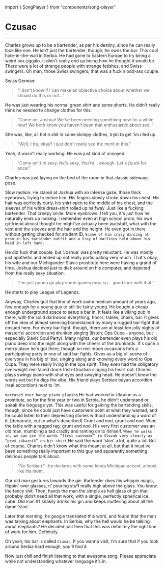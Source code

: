 
import { SongPlayer } from "components/song-player"

# Czusac
---

Charles grows up to be a bartender, as per his destiny, since he can really look like one. He isn't just the bartender, though, he owns the bar. This cool hole-in-the-wall in Serbia. He had gone to Eastern Europe to try being a weird sex-jiggalo. It didn't really end up being how he thought it would be. There were a lot of strange people with strange fetishes, and Swiss swingers. Oh man, those Swiss swingers; that was a fuckin odd-ass couple.

Swiss German:

> “I don't know if I can make an objective choice about whether we should do this or not...”

He was just wearing his normal green shirt and some shorts. He didn't really think he needed to change clothes for this.

> “Come on, Joshua! We've been needing something new for a while now! We both know you haven't been that enthusiastic about sex..”

She was, like, all hot n shit in some skimpy clothes, tryin ta get 'im riled up.

> “Well, I try, okay? I just don't really see the merit in this.”

Yeah, it wasn't really working. He was just kind of annoyed.

> “Come on! *I'm* sexy, *He's* sexy, You're… enough. Let's *fuuck* for once!”

Charles was just laying on the bed of the room in that classic sideways pose.

<SongPlayer title="SexyBack" artist="Justin Timerlake"/>


Slow motion. He stared at Joshua with an intense gaze, those thick eyebrows, trying to entice him. His fingers slowly stroke down his chest. His hair was perfectly curly, his shirt open to the middle of his chest, and the sleeves of his white dress-shirt rolled up halfway. Just like a fucking bartender. That creepy smile. More eyebrows. I tell you, it's just how he naturally ends up looking. I remember even at high school prom, his own girlfriend almost thought he might've actually been waitstaff, what with the vest and the sleeves and the hair and the height. He even got in there without getting checked for student ID. `Scene of him crazy dancing at prom in his bartender outfit and a tray of martinis held above his head in left hand.`

He did fuck that couple, but 'Joshua' was pretty reluctant. He was mostly just apathetic and ended up not really participating very much. That's okay, his wife and our Michigander-Slavic prostitute here were having a grand ol' time. Joshua decided just to dick around on his computer, and dejected from the really sexy situation.

> “I'm just gonna go play some games now, so… good luck with that.”

He starts to play League of Legends.

Anyway, Charles quit that line of work some medium amount of years ago, few enough for a young guy to still be fairly young. He bought a cheap enough underground space to setup a bar in. It feels like a viking pub in there, with the solid darkwood everything, floors, tables, chairs, bar. It gives off the idea of almost seeming bloodstained by many a rugged bar fight that ensued here. For every bar fight, though, there are at least ten jolly nights of masterful accordion and drunken singing (listen: Opa Cupa - anyone, but especially Slavic Soul Party). Many nights, our bartender even plays his old piano deep into the night along with the cheers of the drunkards. It's quite a merry place he's got there, though on red-moon occasions he’s a participating party in one of said bar fights. Gives us a big ol’ scene of everyone in his big ol’ bar, singing along and knowing every word to Opa Cupa. They were really living in the opa spirit. They even had the obligatory overweight red-faced drunk Irish-Croatian singing his heart out. Charles plays swingy piano with shut eyes and swaying head. He doesn’t know the words yet but he digs the vibe. His friend plays Serbian bayan accordion (real accordion) next to ‘im.

`narrated over bangy piano playing` He had worked in Ukraine as a prostitute, so for the first year or two in Serbia, he didn't understand or speak the language yet. This was useful for gaining the bartending skills, though, since he could just have customers point at what they wanted, and he could listen to their depressing stories without understanding a word of it. [denarrate, cut to what’s described] Grunt and nod, grunt and nod. Wipe the table with a ragged rag; grunt and nod.
His very first customer was an old man, mumbling a tad crazily and ranting on to himself. `When he walks in, we can see the words “first customer” in Slovak very clearly as “prvý zákazník” on his shirt` He said the word 'slon' a lot, quite a lot. But of course, Charles didn't know what this meant at all, but that it must've been something really important to this guy and apparently something delirious people talk about.

> "No Serbian." -he declares with some kinda Michigan accent, almost like his mom.

Our old man gestures towards the gin. Bartender does his whippin magic, flippin' over glasses, n' pouring stuff really high above the glass. You know, the fancy shit. Then, hands the man the simple as hell glass of gin that probably didn’t need all that work, with a single, perfectly spherical ice cube. Old man #1 shakily drinks his gin and keeps muttering about all the damn 'slon'.


<SongPlayer title="Tayna, A secret" artist="Romashka"/>



Later that morning, he google translated this word, and found that the man was talking about elephants. In Serbia, why the hell would he be talking about elephants?
He decided just then that this was definitely the right line of work for him. Definitely.

Oh yeah, his bar is called `Czusac`. If you wanna visit, I'm sure that if you look around Serbia hard enough, you'll find it.

Now just chill and finish listening to that awesome song. Please appreciate while not understanding whatever language it’s in.
